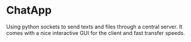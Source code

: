 # ChatApp
Using python sockets to send texts and files through a central server.
It comes with a nice interactive GUI for the client and fast transfer speeds.

